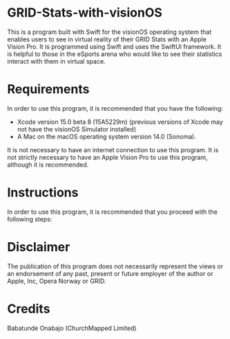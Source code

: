 # GRID-Stats-with-visionOS
This is a program built with Swift for the visionOS operating system that enables users to see in virtual reality of their GRID Stats with an Apple Vision Pro. It is programmed using Swift and uses the SwiftUI framework. It is helpful to those in the eSports arena who would like to see their statistics interact with them in virtual space.

# Requirements
In order to use this program, it is recommended that you have the following:
* Xcode version 15.0 beta 8 (15A5229m) (previous versions of Xcode may not have the visionOS Simulator installed)
* A Mac on the macOS operating system version 14.0 (Sonoma).

It is not necessary to have an internet connection to use this program. It is not strictly necessary to have an Apple Vision Pro to use this program, although it is recommended. 

# Instructions
In order to use this program, it is recommended that you proceed with the following steps:


# Disclaimer
The publication of this program does not necessarily represent the views or an endorsement of any past, present or future employer of the author or Apple, Inc, Opera Norway or GRID.

# Credits
Babatunde Onabajo (ChurchMapped Limited)

